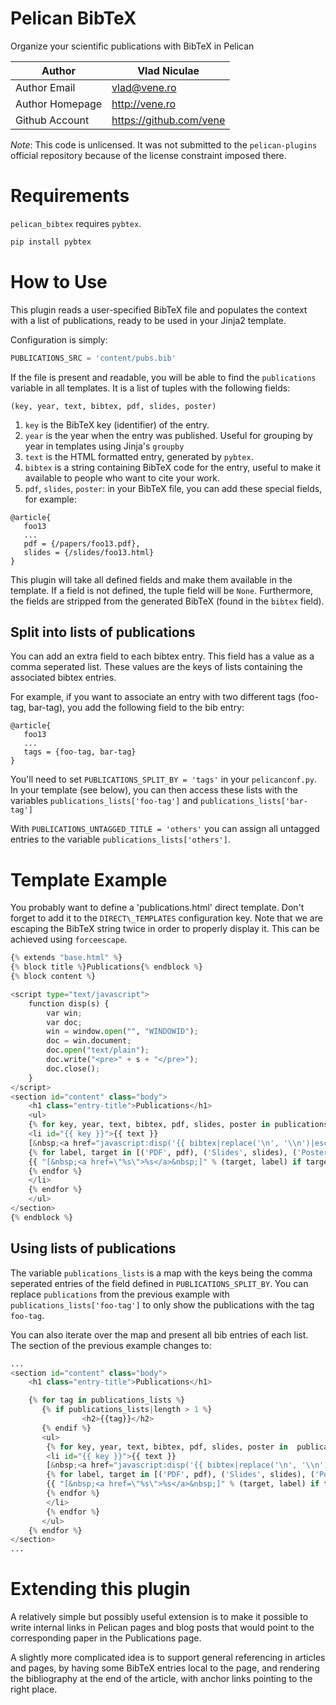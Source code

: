 Pelican BibTeX
==============

Organize your scientific publications with BibTeX in Pelican

Author          | Vlad Niculae
----------------|-----
Author Email    | vlad@vene.ro
Author Homepage | http://vene.ro
Github Account  | https://github.com/vene

*Note*: This code is unlicensed. It was not submitted to the `pelican-plugins`
official repository because of the license constraint imposed there.


Requirements
============

`pelican_bibtex` requires `pybtex`.

```bash
pip install pybtex
```

How to Use
==========

This plugin reads a user-specified BibTeX file and populates the context with
a list of publications, ready to be used in your Jinja2 template.

Configuration is simply:

```python
PUBLICATIONS_SRC = 'content/pubs.bib'
```

If the file is present and readable, you will be able to find the `publications`
variable in all templates.  It is a list of tuples with the following fields:
```
(key, year, text, bibtex, pdf, slides, poster)
```

1. `key` is the BibTeX key (identifier) of the entry.
2. `year` is the year when the entry was published.  Useful for grouping by year in templates using Jinja's `groupby`
3. `text` is the HTML formatted entry, generated by `pybtex`.
4. `bibtex` is a string containing BibTeX code for the entry, useful to make it
available to people who want to cite your work.
5. `pdf`, `slides`, `poster`: in your BibTeX file, you can add these special fields,
for example:
```
@article{
   foo13
   ...
   pdf = {/papers/foo13.pdf},
   slides = {/slides/foo13.html}
}
```
This plugin will take all defined fields and make them available in the template.
If a field is not defined, the tuple field will be `None`.  Furthermore, the
fields are stripped from the generated BibTeX (found in the `bibtex` field).

Split into lists of publications
--------------------------------

You can add an extra field to each bibtex entry. This field has a value as a comma seperated list.
These values are the keys of lists containing the associated bibtex entries.

For example, if you want to associate an entry with two different tags (foo-tag, bar-tag), 
you add the following field to the bib entry:

```
@article{
   foo13
   ...
   tags = {foo-tag, bar-tag}
}
```

You'll need to set `PUBLICATIONS_SPLIT_BY = 'tags'` in your `pelicanconf.py`. In your template 
(see below), you can then access these lists with the variables `publications_lists['foo-tag']` 
and `publications_lists['bar-tag']`

With `PUBLICATIONS_UNTAGGED_TITLE = 'others'` you can assign all untagged entries 
to the variable `publications_lists['others']`.

Template Example
================

You probably want to define a 'publications.html' direct template.  Don't forget
to add it to the `DIRECT\_TEMPLATES` configuration key.  Note that we are escaping
the BibTeX string twice in order to properly display it.  This can be achieved
using `forceescape`.

```python
{% extends "base.html" %}
{% block title %}Publications{% endblock %}
{% block content %}

<script type="text/javascript">
    function disp(s) {
        var win;
        var doc;
        win = window.open("", "WINDOWID");
        doc = win.document;
        doc.open("text/plain");
        doc.write("<pre>" + s + "</pre>");
        doc.close();
    }
</script>
<section id="content" class="body">
    <h1 class="entry-title">Publications</h1>
    <ul>
    {% for key, year, text, bibtex, pdf, slides, poster in publications %}
    <li id="{{ key }}">{{ text }}
    [&nbsp;<a href="javascript:disp('{{ bibtex|replace('\n', '\\n')|escape|forceescape }}');">Bibtex</a>&nbsp;]
    {% for label, target in [('PDF', pdf), ('Slides', slides), ('Poster', poster)] %}
    {{ "[&nbsp;<a href=\"%s\">%s</a>&nbsp;]" % (target, label) if target }}
    {% endfor %}
    </li>
    {% endfor %}
    </ul>
</section>
{% endblock %}
```

Using lists of publications
---------------------------

The variable `publications_lists` is a map with the keys being the comma seperated entries of the field
defined in `PUBLICATIONS_SPLIT_BY`. You can replace `publications` from the previous example with
`publications_lists['foo-tag']` to only show the publications with the tag `foo-tag`. 

You can also iterate over the map and present all bib entries of each list. 
The section of the previous example changes to:

```python
...
<section id="content" class="body">
    <h1 class="entry-title">Publications</h1>

	{% for tag in publications_lists %}
	   {% if publications_lists|length > 1 %}
        		<h2>{{tag}}</h2>
	   {% endif %}
	   <ul>
	    {% for key, year, text, bibtex, pdf, slides, poster in  publications_lists[tag] %}
	    <li id="{{ key }}">{{ text }}
	    [&nbsp;<a href="javascript:disp('{{ bibtex|replace('\n', '\\n')|escape|forceescape }}');">Bibtex</a>&nbsp;]
	    {% for label, target in [('PDF', pdf), ('Slides', slides), ('Poster', poster)] %}
	    {{ "[&nbsp;<a href=\"%s\">%s</a>&nbsp;]" % (target, label) if target }}
	    {% endfor %}
	    </li>
	    {% endfor %}
	   </ul>
	{% endfor %}
</section>
...
```

Extending this plugin
=====================

A relatively simple but possibly useful extension is to make it possible to
write internal links in Pelican pages and blog posts that would point to the
corresponding paper in the Publications page.

A slightly more complicated idea is to support general referencing in articles
and pages, by having some BibTeX entries local to the page, and rendering the
bibliography at the end of the article, with anchor links pointing to the right
place.
